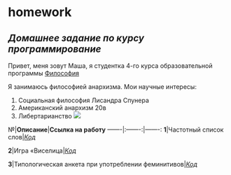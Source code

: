 # homework
## *Домашнее задание по курсу программирование*
Привет, меня зовут Маша, я студентка 4-го курса образовательной программы [Философия](https://www.hse.ru/ba/phil/) 

Я занимаюсь философией анархизма. Мои научные интересы: 
1. Социальная философия Лисандра Спунера 
2. Американский анархизм 20в
3. Либертарианство
![](https://minarchism.com.ua/wp-content/uploads/2018/06/Лисандр-Спунер-777x437.jpg)


№|**Описание**|**Ссылка на работу**
——-|:——-:|——-:
**1**|Частотный список слов|[*Код*](https://github.com)

**2**|Игра «Виселица|[*Код*](https://github.com)

**3**|Типологическая анкета при употреблении феминитивов|[*Код*](https://github.com)
